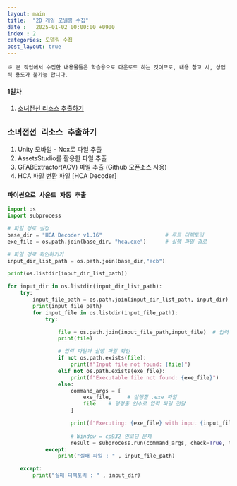 ```yaml
---
layout: main
title:  "2D 게임 모델링 수집"
date :   2025-01-02 00:00:00 +0900
index : 2
categories: 모델링 수집
post_layout: true
---
```


`※ 본 작업에서 수집한 내용물들은 학습용으로 다운로드 하는 것이므로, 내용 참고 시, 상업적 용도가 불가능 합니다.`

<div class="row">
    <div class="col-6 col-12-xsmall">
    <h4>1일차</h4>
    <ol>
      <li><a href="#소녀전선-리소스-추출하기">소녀전선 리소스 추출하기</a></li>
    </ol>
  </div>
</div>

## `소녀전선 리소스 추출하기`

1. Unity 모바일 - Nox로 파일 추출   
2. AssetsStudio를 활용한 파일 추출   
3. GFABExtractor(ACV) 파일 추출 (Github 오픈소스 사용)   
4. HCA 파일 변환 파일 [HCA Decoder]   

### `파이썬으로 사운드 자동 추출`

```python
import os
import subprocess

# 파일 경로 설정
base_dir = "HCA Decoder v1.16"                    # 루트 디렉토리
exe_file = os.path.join(base_dir, "hca.exe")      # 실행 파일 경로

# 파일 경로 확인하기기
input_dir_list_path = os.path.join(base_dir,"acb")

print(os.listdir(input_dir_list_path))

for input_dir in os.listdir(input_dir_list_path):    
    try:
        input_file_path = os.path.join(input_dir_list_path, input_dir)
        print(input_file_path)
        for input_file in os.listdir(input_file_path):
            try:

                file = os.path.join(input_file_path,input_file)  # 입력 파일
                print(file)

                # 입력 파일과 실행 파일 확인
                if not os.path.exists(file):
                    print(f"Input file not found: {file}")
                elif not os.path.exists(exe_file):
                    print(f"Executable file not found: {exe_file}")
                else:
                    command_args = [
                        exe_file,     # 실행할 .exe 파일
                        file    # 명령줄 인수로 입력 파일 전달
                    ]

                    print(f"Executing: {exe_file} with input {input_file}")
                    
                    # Window = cp932 인코딩 문제 
                    result = subprocess.run(command_args, check=True, text=True, capture_output=True,encoding="cp932")
            except:
                print("실패 파일 : " , input_file_path)

    except:
        print("실패 디렉토리 : " , input_dir)
```